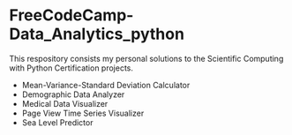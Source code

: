 # FreeCodeCamp-Data_Analytics_python

This respository consists my personal solutions to the Scientific Computing with Python Certification projects.

 - Mean-Variance-Standard Deviation Calculator
 - Demographic Data Analyzer
 - Medical Data Visualizer
 - Page View Time Series Visualizer
 - Sea Level Predictor
